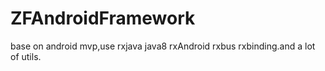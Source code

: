 # ZFAndroidFramework
base on android mvp,use rxjava java8 rxAndroid rxbus rxbinding.and a lot of utils.
